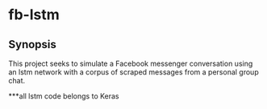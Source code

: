 # fb-lstm
## Synopsis

This project seeks to simulate a Facebook messenger conversation using an lstm network with a corpus of scraped messages from a personal group chat.

***all lstm code belongs to Keras
